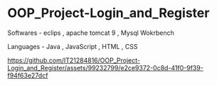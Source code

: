 # OOP_Project-Login_and_Register

Softwares - eclips , apache tomcat 9 , Mysql Wokrbench

Languages - Java , JavaScript , HTML , CSS

https://github.com/IT21284816/OOP_Project-Login_and_Register/assets/99232799/e2ce9372-0c8d-41f0-9f39-f94f63e27dcf




